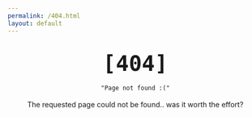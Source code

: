 ```yaml
---
permalink: /404.html
layout: default
---
```


<center>
  <br>

  <div><strong><code style="font-size: 32pt;">[404]</code></strong></div>

  <br>

  <div><code>"Page not found :("</code></div>

  <br>

  <div>The requested page could not be found.. was it worth the effort?</div>
</center>
